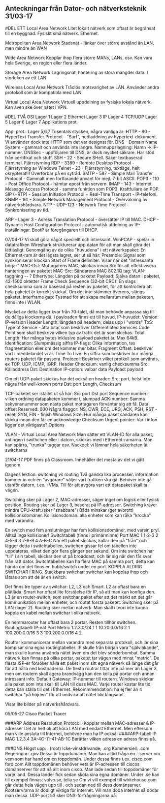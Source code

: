 Anteckningar från Dator- och nätverksteknik
31/03-17
------------------------------------------------------------------------------------------------------------------------------------------------
#DEL ETT
Local Area Network
Litet lokalt nätverk som oftast är begränsat till en byggnad. Fysiskt små nätverk. Ethernet.

Metropolitan Area Network
Stadsnät - länkar över större avstånd än LAN, men mindre än WAN

Wide Area Network
Kopplar ihop flera större MANs, LANs, osv. Kan vara hela Sverige, en region eller flera länder. 

Storage Area Network
Lagringsnät, hantering av stora mängder data. I storleken av ett LAN

Wireless Local Area Network
Trådlös motsvarighet av LAN. Använder andra protokoll som är kompatibla med LAN.

Virtual Local Area Network
Virtuell uppdelning av fysiska lokala nätverk. Kan även ske över nätet i VPN.

#DEL TVÅ
OSI
	Lager 1 
	Lager 2 Ethernet
	Lager 3 IP
	Lager 4	TCP/UDP
	Lager 5
	Lager 6
	Lager 7 Applikations prot.

App. prot.: Lager 5,6,7
Tusentals stycken, några vanliga är:
HTTP - 80 - HyperText Transfer Protocol - "Surf", nedladdning av hypertext-dokument. Vi använder dock inte HTTP som det var designat för.
DNS - Domain Name System - gammalt och används inte längre. Namnuppslagning: Namn -> IP-nummer.
DNSSec - uppföljaren till DNS, är dock mycket säkrare. Har stöd från certifikat och stuff.
SSH - 22 - Secure SHell. Säker textbaserad terminal. Fjärrstyrning
RDP - 3389 - Remote Desktop Protocol - Fjärrstyrning av Windows
Telnet - 23 - Fjärrstyrning, textläge, helt okrypterat!!! Överförbar på en sytråd.
SMTP - 587 - Simple Mail Transfer Protocol - Gammalt men fortfarande använt för mejl. 7-bit ASCII.
POP3 - 110 - Post Office Protocol - hämtar epost från servern.
IMAP - 143 - Internet Message Access Protocol - samma funktion som POP3. Kraftfullare än POP.
SIP (+RTP) - Session Initiation Protocol + Real-Time Transport - IP-telefoni.
SNMP - 161 - Simple Network Management Protocol - Övervakning av nätverkshårdvara.
NTP - UDP-123  - Network Time Protocol - Synkronisering av tid.

ARP - Lager 3 - Adress Translation Protocol - översätter IP till MAC.
DHCP - Dynamic Host Configuration Protocol - automatisk utdelning av IP-inställningar. BootP är föregångaren till DHCP.

07/04-17
Vi skall göra något speciellt och intressant.
WinPCAP - spelar in datatrafiken
Wireshark strukturerar upp datan för att man skall göra det lättläsligt.
Genomgång av de olika "huvudena" i ett nätverkspaket:
En Ethernet-ram är det lägsta lagret, ser ut så här:
    Preamble: Signal som synkroniserar klockan
    Start of Frame delimiter: Visar när det "intressanta börjar"
    MAC-Dst: Mottagarens MAC, skickas innan Src för att effektivisera hanteringen av paketet
    MAC-Src: Sändarens MAC
    802.1Q tag: VLAN-taggning -- ?
    Ethertype: Längden på paketet
    Payload: Själva datan i paketet, 42-1500 oktetter
    Frame Check Sequence (32-bit CRC): En slags checksumma som är baserad på resten av paketet, för att kontrollera att hela paketet är korrekt skickat. Om det inte stämmer överens, slängs paketet.
    Interframe gap: Tystnad för att skapa mellanrum mellan paketen, finns inte i WLAN.

Mycket av detta ligger kvar från 70-talet, då man behövde anpassa sig till de dåliga klockorna då.
I payloaden finns ett till huvud, IP-huvudet:
    Version: IP-version
    Header Length: längden på headern, delas upp i "words"
    ToS: Type of Service - åtta bitar som beskriver Differentiated Services Code Point som skall beskriva vilken typ av trafik det är som skickas.
    Total Length: Hur många bytes inklusive payload paketet är. Max 64kB.
    Identification: Slumpmässig siffra
    IP-flags: Olika information, tex fragmentation eller om det kommer mer bitar.
    Fragment Offset: beskriver vart i meddelandet vi är.
    Time To Live: En siffra som beskriver hur många routers paketet får passera.
    Protocol: Beskriver vilket protkoll som används, ex TCP, UDP, ICMP, IGRP.
    Header Checksum: vanlig checksumma
    Src: Källaddress
    Dst: Destination
    IP-option: valbar data
    Payload: payload

Om ett UDP-paket skickas har det också en header:
    Src: port, helst inte några från well-known ports
    Dst: port
    Length,
    Checksum

TCP-paketet ser istället ut så här:
    Src port
    Dst port
    Sequence number: vilken ordning datapaketen kommer i, slumpad
    ACK-number: Samma sekvensnummer som nästa paket mottagaren förväntar sig att få.
    Data offset
    Reserved: 000
    Några flaggor: NS, CWR, ECE, URG, ACK, PSH, RST - reset, SYN, FIN - finish
    Windows Size: Hur många paket sändaren kan skicka innan den får en acknowledge
    Checksum
    Urgent pointer: Var i infon ligger det viktigaste?
    Options

VLAN - Virtual Local Area Network
Man sätter ett VLAN-ID för alla paket, antingen i swithchen eller i datorn, skickas med i Ethernet-ramarna.
Man kan spärra, "trunka" taggar osv.
Nackdel: vi lämnar hela säkerheten åt switcharna

21/04-17
PDF finns på Classroom. Innehåller det mesta av det vi gått igenom.

Dagens lektion: switching vs routing
Två ganska lika processer: information kommer in och en "avgörare" väljer vart trafiken ska gå.
Behöver inte gå utanför datorn, t.ex. i VMs.
Till för att avgöra vart ett datapaket skall ta vägen.

Switching sker på Lager 2, MAC-adresser, säger inget om logisk eller fysisk position.
Routing sker på Lager 3, baserat på IP-adresser.
Switching kräver mindre CPU-kraft.(sker "snabbare")
Båda minskar (ger avbrott) kollisionsdomäner.
Kollisionsdomän: alla enheter som kan råka "krocka" med varandra.

En switch med fem anslutningar har fem kollisionsdomäner, med varsin pryl. Alltså inga kollisioner!
Switchtabell (finns i primärminne)
    Port    MAC
    1       1-2-3
    2       4-5-6
    3       7-8-9
    4       A-B-C
När ett paket skickas, kollar den på "från" och lägger detta i switchtabellen, switchen gissar fel om tabellen inte uppdateras, vilket den gör flera gånger per sekund.
Om inte switchen har "till" i sin tabell, skickar den ut på broadcast, och lär sig när den får svar från rätt dator.
Switchtabellen kan ha flera MAC på samma port, detta kan hända om det finns en hubb/switch under en port.
KOPPLA ALDRIG SWITCHAR I RING.
Stackbara switchar: switchar kan kopplas ihop och låtsas som att de är en switch.

Det finns tre typer av switchar: L2, L3 och Smart. L2 är oftast bara en plåtlåda.
Smart har oftast lite förståelse för IP, så att man kan konfiga den.
L3 är en router-switch, som switchar paket efter att det märkt att det går kommunikation mellan enheter, och routat första paketet.
Switching sker på LAN (lager 2).    Routing sker mellan nätverk.
Man skall i teori inte kunna koppla en kabel mellan switchar i olika nätverk.

En hemmarouter har oftast bara 2 portar. Resten tillhör switchen.
Routingtabell:
    IP-nät          Port    Metric
    1.2.3.0/24      1       1
    10.20.0.0/16    2       1
    100.200.0.0/16  3       3
    100.200.0.0/16  4       2

Routrar kommunicerar mellan varandra med separata protokoll, och lär sina kompisar sina egna routingtabeller.
IP skulle från början vara "självläkande", man skulle kunna använda nätet även om det blev sönderbombat.
Samma nätverk kan finnas på olika portar, paketet tar vägen med minst "metric".
De flesta ISP-er försöker hålla ett paket inom sitt egna nätverk så länge det går för att hålla ned kostnaderna.
De flesta routrar tittar inte på mer än Lager 3, men om routern skall agera brandvägg kan den kolla på portar och annan intressant info.
Default Gateway: IP-nummer till routern. Windows skickar alla paket som inte skall till LAN till dess MAC.
Varje router kostar lite tid, detta kan ställa till det i Ethernet.
Rekommmendation: ha ej fler än 4 switchar "på höjden" för att undvika att nätet blir långsamt.

Visar lite bilder på nätverkshårdvara.

05/05-27
Cisco Packet Tracer

###ARP
Address Resolution Protocol
-Kopplar mellan MAC-adresser & IP-adresser
Det är helt ok att köra LAN med endast Ethernet.
Men eftersom man ville ansluta till Internet, behövde man ha IP också.
####ARP-tabell
IP      MAC
1.2.3.4 3A-4C-11-41-AB-1C
Berättar vilken adress en adress finns på.

###DNS
Högst upp: . (root)
Icke-vinstdrivande; .org
Kommersiell: .com
Regeringar: .gov
Dessa är toppdomäner.
Man kan alltid fråga en .-server om vem som har hand om en toppdomän.
Under dessa finns t.ex.
cisco.com
ford.com
Allt toppdomänen behöver veta är IP-adressen till ciscos domänserver för att nå allt inom cisco.
Man lade sedan till toppdomäner för varje land. Dessa länder fick sedan sköta sina egna domäner.
Under .se kan till exempel finnas: volvo.se, telia.se
Om vi vill exempel till whitehouse.com går detta hela vägen upp till . och sedan ned till dess domänserver.
Rootservrarna är dödligt viktiga för internet. Vill man döda internet så dödar man dessa.
UDP-port 53 sker DNS-förfrågningarna på.


